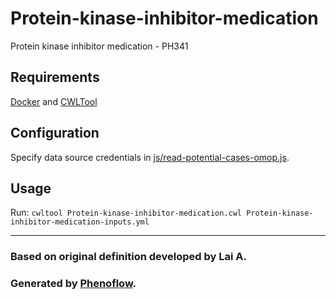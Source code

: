 # Protein-kinase-inhibitor-medication

Protein kinase inhibitor medication - PH341

## Requirements

[Docker](https://docs.docker.com/install/) and [CWLTool](https://github.com/common-workflow-language/cwltool#install)

## Configuration

Specify data source credentials in [js/read-potential-cases-omop.js](js/read-potential-cases-omop.js).

## Usage

Run: `cwltool Protein-kinase-inhibitor-medication.cwl Protein-kinase-inhibitor-medication-inputs.yml`

***

### Based on original definition developed by Lai A.
### Generated by [Phenoflow](https://kclhi.org/phenoflow).
